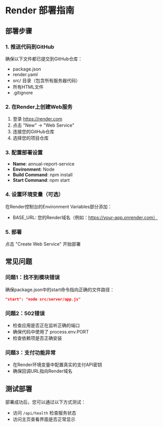 # Render 部署指南

## 部署步骤

### 1. 推送代码到GitHub
确保以下文件都已提交到GitHub仓库：
- package.json
- render.yaml  
- src/ 目录（包含所有服务器代码）
- 所有HTML文件
- .gitignore

### 2. 在Render上创建Web服务
1. 登录 https://render.com
2. 点击 "New" -> "Web Service"
3. 连接您的GitHub仓库
4. 选择您的项目仓库

### 3. 配置部署设置
- **Name**: annual-report-service
- **Environment**: Node
- **Build Command**: npm install
- **Start Command**: npm start

### 4. 设置环境变量（可选）
在Render控制台的Environment Variables部分添加：
- BASE_URL: 您的Render域名（例如：https://your-app.onrender.com）

### 5. 部署
点击 "Create Web Service" 开始部署

## 常见问题

### 问题1：找不到模块错误
确保package.json中的start命令指向正确的文件路径：
```json
"start": "node src/server/app.js"
```

### 问题2：502错误
- 检查应用是否正在监听正确的端口
- 确保代码中使用了 process.env.PORT
- 检查依赖项是否正确安装

### 问题3：支付功能异常
- 在Render环境变量中配置真实的支付API密钥
- 确保回调URL指向Render域名

## 测试部署
部署成功后，您可以通过以下方式测试：
- 访问 `/api/health` 检查服务状态
- 访问主页查看界面是否正常显示